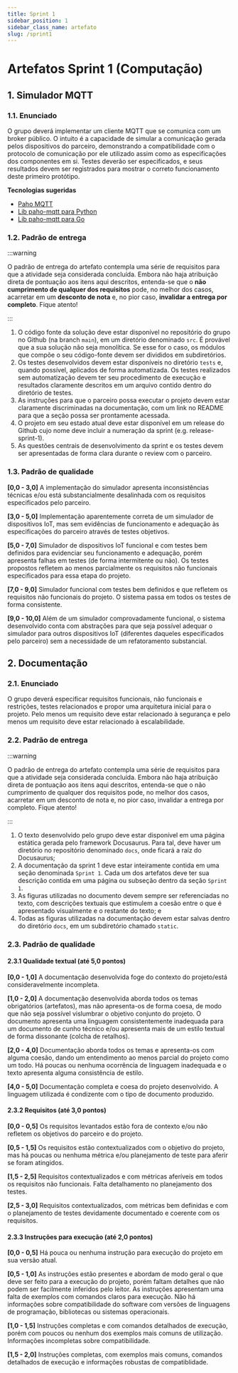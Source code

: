 ```yaml
---
title: Sprint 1
sidebar_position: 1
sidebar_class_name: artefato
slug: /sprint1
---
```


# Artefatos Sprint 1 (Computação)

## 1. Simulador MQTT

### 1.1. Enunciado

O grupo deverá implementar um cliente MQTT que se comunica com um broker
público. O intuito é a capacidade de simular a comunicação gerada pelos
dispositivos do parceiro, demonstrando a compatibilidade com o protocolo de
comunicação por ele utilizado assim como as especificações dos componentes em
si. Testes deverão ser especificados, e seus resultados devem ser registrados
para mostrar o correto funcionamento deste primeiro protótipo.

**Tecnologias sugeridas**

* [Paho MQTT](https://eclipse.dev/paho/)
* [Lib paho-mqtt para Python](https://pypi.org/project/paho-mqtt/)
* [Lib paho-mqtt para Go](https://github.com/eclipse/paho.mqtt.golang)

### 1.2. Padrão de entrega

:::warning

O padrão de entrega do artefato contempla uma série de requisitos para que a
atividade seja considerada concluída. Embora não haja atribuição direta de
pontuação aos itens aqui descritos, entenda-se que o **não cumprimento de
qualquer dos requisitos** pode, no melhor dos casos, acarretar em um **desconto
de nota** e, no pior caso, **invalidar a entrega por completo**. Fique atento!

:::

1. O código fonte da solução deve estar disponível no repositório do grupo no
   Github (na branch `main`), em um diretório denominado `src`. É provável que
   a sua solução não seja monolítica. Se esse for o caso, os módulos que compõe
   o seu código-fonte devem ser divididos em subdiretórios.
2. Os testes desenvolvidos devem estar disponíveis no diretório `tests` e,
   quando possível, aplicados de forma automatizada. Os testes realizados sem
   automatização devem ter seu procedimento de execução e resultados claramente
   descritos em um arquivo contido dentro do diretório de testes.
3. As instruções para que o parceiro possa executar o projeto devem estar
   claramente discriminadas na documentação, com um link no README para que a
   seção possa ser prontamente acessada.
4. O projeto em seu estado atual deve estar disponível em um release do Github
   cujo nome deve incluir a numeração da sprint (e.g. release-sprint-1).
5. As questões centrais de desenvolvimento da sprint e os testes devem ser
   apresentadas de forma clara durante o review com o parceiro.

### 1.3. Padrão de qualidade

**[0,0 - 3,0]**
A implementação do simulador apresenta inconsistências técnicas
e/ou está substancialmente desalinhada com os requisitos especificados pelo
parceiro.

**[3,0 - 5,0]**
Implementação aparentemente correta de um simulador de dispositivos IoT, mas
sem evidências de funcionamento e adequação às especificações do parceiro
através de testes objetivos.

**[5,0 - 7,0]**
Simulador de dispositivos IoT funcional e com testes bem definidos para
evidenciar seu funcionamento e adequação, porém apresenta falhas em testes (de
forma intermitente ou não). Os testes propostos refletem ao menos parcialmente
os requisitos não funcionais especificados para essa etapa do projeto.

**[7,0 - 9,0]**
Simulador funcional com testes bem definidos e que refletem os requisitos não
funcionais do projeto. O sistema passa em todos os testes de forma consistente.

**[9,0 - 10,0]**
Além de um simulador comprovadamente funcional, o sistema desenvolvido conta
com abstrações para que seja possível adequar o simulador para outros
dispositivos IoT (diferentes daqueles especificados pelo parceiro) sem a
necessidade de um refatoramento substancial.

## 2. Documentação 

### 2.1. Enunciado

O grupo deverá especificar requisitos funcionais, não funcionais e restrições,
testes relacionados e propor uma arquitetura inicial para o projeto. Pelo menos
um requisito deve estar relacionado à segurança e pelo menos um requisito deve
estar relacionado à escalabilidade.

### 2.2. Padrão de entrega

:::warning

O padrão de entrega do artefato contempla uma série de requisitos para que a
atividade seja considerada concluída. Embora não haja atribuição direta de
pontuação aos itens aqui descritos, entenda-se que o não cumprimento de
qualquer dos requisitos pode, no melhor dos casos, acarretar em um desconto de
nota e, no pior caso, invalidar a entrega por completo. Fique atento!

:::

1. O texto desenvolvido pelo grupo deve estar disponível em uma página estática
   gerada pelo framework Docusaurus. Para tal, deve haver um diretório no
   repositório denominado `docs`, onde ficará a raíz do Docusaurus;
2. A documentação da sprint 1 deve estar inteiramente contida em uma seção
   denominada `Sprint 1`. Cada um dos artefatos deve ter sua descrição contida
   em uma página ou subseção dentro da seção `Sprint 1`.
3. As figuras utilizadas no documento devem sempre ser referenciadas no texto,
   com descrições textuais que estimulem a coesão entre o que é apresentado
   visualmente e o restante do texto; e 
4. Todas as figuras utilizadas na documentação devem estar salvas dentro do
   diretório `docs`, em um subdiretório chamado `static`.

### 2.3. Padrão de qualidade

#### 2.3.1 Qualidade textual (até 5,0 pontos)

**[0,0 - 1,0]**
A documentação desenvolvida foge do contexto do projeto/está consideravelmente
incompleta.

**[1,0 - 2,0]**
A documentação desenvolvida aborda todos os temas obrigatórios (artefatos), mas
não apresenta-os de forma coesa, de modo que não seja possível vislumbrar o
objetivo conjunto do projeto. O documento apresenta uma linguagem
consistentemente inadequada para um documento de cunho técnico e/ou apresenta
mais de um estilo textual de forma dissonante (colcha de retalhos).

**[2,0 - 4,0]**
Documentação aborda todos os temas e apresenta-os com alguma coesão, dando um
entendimento ao menos parcial do projeto como um todo. Há poucas ou nenhuma
ocorrência de linguagem inadequada e o texto apresenta alguma consistência de
estilo.

**[4,0 - 5,0]**
Documentação completa e coesa do projeto desenvolvido. A linguagem utilizada é
condizente com o tipo de documento produzido.

#### 2.3.2 Requisitos (até 3,0 pontos)

**[0,0 - 0,5]**
Os requisitos levantados estão fora de contexto e/ou não refletem os objetivos
do parceiro e do projeto.

**[0,5 - 1,5]**
Os requisitos estão contextualizados com o objetivo do projeto, mas há poucas
ou nenhuma métrica e/ou planejamento de teste para aferir se foram atingidos.

**[1,5 - 2,5]**
Requisitos contextualizados e com métricas aferíveis em todos os requisitos não
funcionais. Falta detalhamento no planejamento dos testes.

**[2,5 - 3,0]**
Requisitos contextualizados, com métricas bem definidas e com o planejamento de
testes devidamente documentado e coerente com os requisitos.


#### 2.3.3 Instruções para execução (até 2,0 pontos)

**[0,0 - 0,5]**
Há pouca ou nenhuma instrução para execução do projeto em sua versão atual.

**[0,5 - 1,0]**
As instruções estão presentes e abordam de modo geral o que deve ser feito para
a execução do projeto, porém faltam detalhes que não podem ser facilmente
inferidos pelo leitor. As instruções apresentam uma falta de exemplos com
comandos claros para execução. Não há informações sobre compatibilidade do
software com versões de linguagens de programação, bibliotecas ou sistemas
operacionais.

**[1,0 - 1,5]**
Instruções completas e com comandos detalhados de execução, porém com poucos ou
nenhum dos exemplos mais comuns de utilização. Informações incompletas sobre
compatibilidade.

**[1,5 - 2,0]**
Instruções completas, com exemplos mais comuns, comandos detalhados de execução
e informações robustas de compatiblidade.
